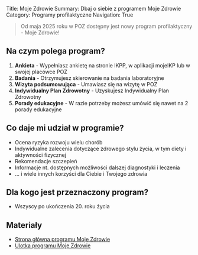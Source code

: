 Title: Moje Zdrowie
Summary: Dbaj o siebie z programem Moje Zdrowie
Category: Programy profilaktyczne
Navigation: True

> Od maja 2025 roku w POZ dostępny jest nowy program profilaktyczny - Moje Zdrowie!

## Na czym polega program?

1. **Ankieta** - Wypełniasz ankietę na stronie IKPP, w aplikacji mojeIKP lub w swojej placówce POZ
2. **Badania** - Otrzymujesz skierowanie na badania laboratoryjne
3. **Wizyta podsumowująca** - Umawiasz się na wizytę w POZ
4. **Indywidualny Plan Zdrowotny** - Uzyskujesz Indywidualny Plan Zdrowotny
5. **Porady edukacyjne** - W razie potrzeby możesz umówić się nawet na 2 porady edukacyjne

## Co daje mi udział w programie?

- Ocena ryzyka rozwoju wielu chorób
- Indywidualne zalecenia dotyczące zdrowego stylu życia, w tym diety i aktywności fizycznej
- Rekomendacje szczepień
- Informacje nt. dostępnych możliwości dalszej diagnostyki i leczenia
- ... i wiele innych korzyści dla Ciebie i Twojego zdrowia

## Dla kogo jest przeznaczony program?

- Wszyscy po ukończenia 20. roku życia

## Materiały

- <a href="https://pacjent.gov.pl/program-moje-zdrowie" target="_blank">Strona główna programu Moje Zdrowie</a>
- <a href="{attach}../pdf/moje_zdrowie.pdf" target="_blank">Ulotka programu Moje Zdrowie</a>
